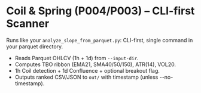 # Coil & Spring (P004/P003) – CLI-first Scanner

Runs like your `analyze_slope_from_parquet.py`: CLI-first, single command in your parquet directory.
- Reads Parquet OHLCV (1h + 1d) from `--input-dir`.
- Computes TBO ribbon (EMA21, SMA40/50/150), ATR(14), VOL20.
- 1h Coil detection + 1d Confluence + optional breakout flag.
- Outputs ranked CSV/JSON to `out/` with timestamp (unless --no-timestamp).
